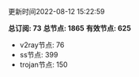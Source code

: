 更新时间2022-08-12 15:22:59

**总订阅: 73**
**总节点: 1865**
**有效节点: 625**
- v2ray节点: 76
- ss节点: 399
- trojan节点: 150
